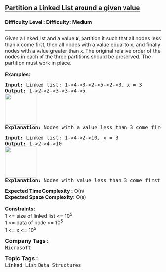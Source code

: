 <h2><a href="https://www.geeksforgeeks.org/problems/partition-a-linked-list-around-a-given-value/1?page=1&category=Linked%20List&difficulty=Medium&status=unsolved,attempted&sortBy=accuracy">Partition a Linked List around a given value</a></h2><h3>Difficulty Level : Difficulty: Medium</h3><hr><div class="problems_problem_content__Xm_eO"><div><span style="font-size: 12pt;">Given a linked list and a value <strong>x</strong>, partition it such that all nodes less than x come first, then all nodes with a value equal to x, and finally nodes with a value greater than x. The original relative order of the nodes in each of the three partitions should be preserved. The partition must work in place.</span></div>
<div>&nbsp;</div>
<div><span style="font-size: 12pt;"><strong>Examples:</strong></span></div>
<pre><span style="font-size: 12pt;"><strong>Input: </strong>Linked list:<strong> </strong>1-&gt;4-&gt;3-&gt;2-&gt;5-&gt;2-&gt;3, x = 3
<strong>Output: </strong>1-&gt;2-&gt;2-&gt;3-&gt;3-&gt;4-&gt;5<br><img src="https://media.geeksforgeeks.org/img-practice/prod/addEditProblem/706230/Web/Other/blobid0_1722448150.png" height="100"><br><strong>Explanation: </strong>Nodes with a value less than 3 come first, then equal to 3 and then greater than 3.
</span></pre>
<pre><span style="font-size: 12pt;"><strong>Input: </strong>Linked list: 1-&gt;4-&gt;2-&gt;10, x = 3
<strong>Output: </strong>1-&gt;2-&gt;4-&gt;10<br><img src="https://media.geeksforgeeks.org/img-practice/prod/addEditProblem/706230/Web/Other/blobid1_1722448159.png" height="100"><br><strong>Explanation: </strong>Nodes with value less than 3 come first, then equal to 3 and then greater than 3.</span></pre>
<div><span style="font-size: 12pt;"><strong>Expected Time Complexity :</strong> O(n)</span></div>
<div><span style="font-size: 12pt;"><strong>Expected Space C</strong><strong style="font-family: -apple-system, BlinkMacSystemFont, 'Segoe UI', Roboto, Oxygen, Ubuntu, Cantarell, 'Open Sans', 'Helvetica Neue', sans-serif;">omplexity</strong><strong style="font-family: -apple-system, BlinkMacSystemFont, 'Segoe UI', Roboto, Oxygen, Ubuntu, Cantarell, 'Open Sans', 'Helvetica Neue', sans-serif;">:</strong><span style="font-family: -apple-system, BlinkMacSystemFont, 'Segoe UI', Roboto, Oxygen, Ubuntu, Cantarell, 'Open Sans', 'Helvetica Neue', sans-serif;"> O(n)</span></span></div>
<div>&nbsp;</div>
<div><span style="font-size: 12pt;"><strong>Constraints:</strong></span></div>
<div><span style="font-size: 12pt;">1 &lt;= size of linked list &lt;= 10<sup>5</sup></span></div>
<div><span style="font-size: 12pt;">1 &lt;= data of node &lt;= 10<sup>5</sup></span></div>
<div><span style="font-size: 12pt;">1 &lt;= x &lt;= 10<sup>5</sup></span></div></div><p><span style=font-size:18px><strong>Company Tags : </strong><br><code>Microsoft</code>&nbsp;<br><p><span style=font-size:18px><strong>Topic Tags : </strong><br><code>Linked List</code>&nbsp;<code>Data Structures</code>&nbsp;